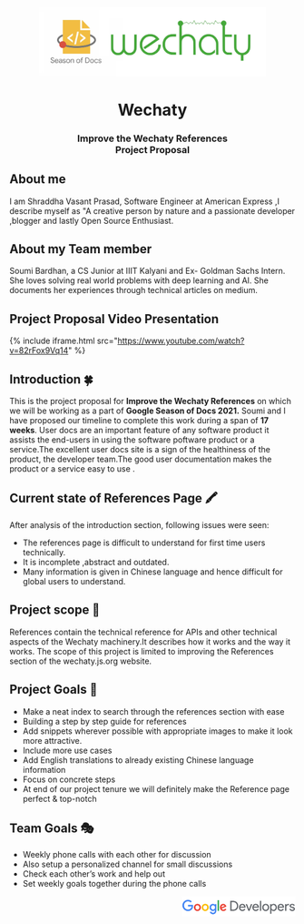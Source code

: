 <div align="center" >
<img src="assets/gsod.webp" width="400" />
<h1>Wechaty</h1>
<h3>
Improve the Wechaty References
<br />
Project Proposal
</h3>
</div>

## About me

I am Shraddha Vasant Prasad, Software Engineer at American Express ,I describe myself as "A creative person by nature and a  passionate developer ,blogger and lastly  Open Source Enthusiast.

## About my Team member

Soumi Bardhan, a CS Junior at IIIT Kalyani and Ex- Goldman Sachs Intern. She loves solving real world problems with deep learning and AI. She documents her experiences through technical articles on medium. 


## Project Proposal Video Presentation

{% include iframe.html src="https://www.youtube.com/watch?v=82rFox9Vq14" %}

## Introduction 🍀

This is the project proposal for **Improve the Wechaty References** on which we will be working as a part of **Google Season of Docs 2021.** Soumi and I  have proposed our timeline to complete this work during a span of **17 weeks**.
User docs are an important feature of any software product it assists the end-users in using the software poftware product or a service.The excellent user docs site is a sign of the healthiness of the product, the developer team.The good user documentation makes the product or a service easy to use .

## Current state of References Page 🖍

After analysis of the introduction section, following issues were seen:

* The references page is difficult to understand for first time users technically.
* It is incomplete ,abstract and outdated.
* Many information is given in Chinese language and hence difficult for  global users to understand.

## Project scope 📄

References contain the technical reference for APIs and other technical aspects of the Wechaty machinery.It describes how it works and the way it works. The scope of this project is limited to improving the References section of the wechaty.js.org website.

## Project Goals 🎯

* Make a neat index to search through the references section with ease
* Building a step by step guide for references
* Add snippets wherever possible with appropriate images to make it look more attractive.
* Include more use cases
* Add English translations to already existing Chinese language information
* Focus on concrete steps
* At end of our project tenure we will definitely make the Reference page perfect & top-notch

## Team Goals 🎭
* Weekly phone calls with each other for discussion
* Also setup a personalized channel for small discussions
* Check each other’s work and help out
* Set weekly goals together during the phone calls

<div align="right">
<img src="assets/gsod-2021-3.svg" width="200" />
</div>







